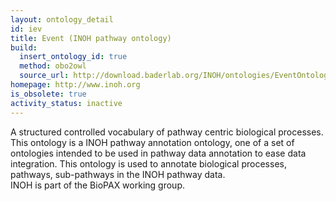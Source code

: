```yaml
---
layout: ontology_detail
id: iev
title: Event (INOH pathway ontology)
build:
  insert_ontology_id: true
  method: obo2owl
  source_url: http://download.baderlab.org/INOH/ontologies/EventOntology_172.obo
homepage: http://www.inoh.org
is_obsolete: true
activity_status: inactive
---
```


A structured controlled vocabulary of pathway centric biological processes. This ontology is a INOH pathway annotation ontology, one of a set of ontologies intended to be used in pathway data annotation to ease data integration. This ontology is used to annotate biological processes, pathways, sub-pathways in the INOH pathway data.<br>INOH is part of the BioPAX working group.
